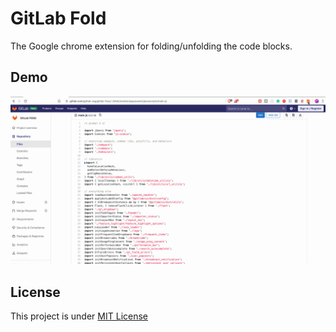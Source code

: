 # GitLab Fold
The Google chrome extension for folding/unfolding the code blocks.

## Demo
![demo](https://github.com/AlwarG/Gitlab-fold/blob/master/demo.gif)

## License
This project is under [MIT License](hhttps://github.com/AlwarG/Gitlab-fold/blob/master/LICENSE)
